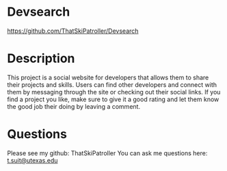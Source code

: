 # Devsearch
https://github.com/ThatSkiPatroller/Devsearch

# Description
This project is a social website for developers that allows them to share their projects and skills. Users can find other developers and connect with them by messaging through the site or checking out their social links. If you find a project you like, make sure to give it a good rating and let them know the good job their doing by leaving a comment.  

# Questions
Please see my github: ThatSkiPatroller
You can ask me questions here: t.suit@utexas.edu